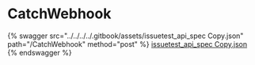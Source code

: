 # CatchWebhook

{% swagger src="../../../../.gitbook/assets/issuetest_api_spec   Copy.json" path="/CatchWebhook" method="post" %}
[issuetest_api_spec   Copy.json](<../../../../.gitbook/assets/issuetest_api_spec   Copy.json>)
{% endswagger %}
